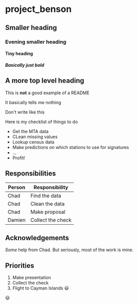 # project_benson

## Smaller heading 

### Evening smaller heading

#### Tiny heading

##### Basically just bold

## A more top level heading

This is **not** a good example of a README

It basically tells me nothing

Don't write like this

Here is my checklist of things to do 

* Get the MTA data
* CLean missing values
* Lookup census data
* Make predictions on which stations to use for signatures
* ...
* Profit!

## Responsibilities

| Person | Responsibility|
| --- | --- |
| Chad | Find the data|
| Chad | Clean the data |
| Chad | Make proposal |
| Damien | Collect the check |

## Acknowledgements 

*Some* help from Chad.
But seriously, most of the work is mine.

## Priorities

1. Make presentation
2. Collect the check
3. Flight to Cayman Islands 
:smiley:

:smiley:

